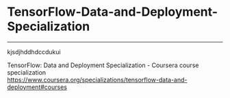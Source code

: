 # TensorFlow-Data-and-Deployment-Specialization
*************************************************************

kjsdjhddhdccdukui





TensorFlow: Data and Deployment Specialization - Coursera course specialization   
https://www.coursera.org/specializations/tensorflow-data-and-deployment#courses


